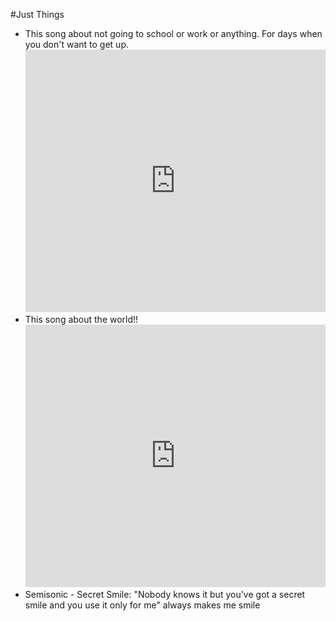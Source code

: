 #Just Things 

* This song about not going to school or work or anything. For days when you don't want to get up. <iframe width="100%" height="420" scrolling="no" frameborder="no" src="http://w.patari.pk/player_widget?type=song&target=Irzaan-Schoolay-Mein-Ni-Jana"></iframe>
* This song about the world!! <iframe width="100%" height="420" scrolling="no" frameborder="no" src="http://w.patari.pk/player_widget?type=song&target=Patari-Aslis-Do-He-Raastay-Hain-Mehdi-Maloof"></iframe>
* Semisonic - Secret Smile: "Nobody knows it but you've got a secret smile and you use it only for me" always makes me smile 
